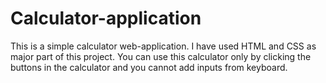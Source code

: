 # Calculator-application
This is a simple calculator web-application. I have used HTML and CSS as major part of this project. You can use this calculator only by clicking the buttons in the calculator and you cannot add inputs from keyboard.
